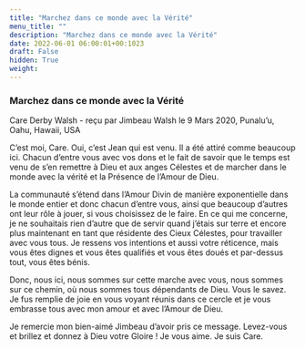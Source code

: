 ```yaml
---
title: "Marchez dans ce monde avec la Vérité"
menu_title: ""
description: "Marchez dans ce monde avec la Vérité"
date: 2022-06-01 06:00:01+00:1023
draft: False
hidden: True
weight:
---
```

### Marchez dans ce monde avec la Vérité

Care Derby Walsh - reçu par Jimbeau Walsh le 9 Mars 2020, Punalu’u, Oahu, Hawaii, USA

C’est moi, Care. Oui, c’est Jean qui est venu. Il a été attiré comme beaucoup ici. Chacun d’entre vous avec vos dons et le fait de savoir que le temps est venu de s’en remettre à Dieu et aux anges Célestes et de marcher dans le monde avec la vérité et la Présence de l’Amour de Dieu.

La communauté s’étend dans l’Amour Divin de manière exponentielle dans le monde entier et donc chacun d’entre vous, ainsi que beaucoup d’autres ont leur rôle à jouer, si vous choisissez de le faire. En ce qui me concerne, je ne souhaitais rien d’autre que de servir quand j’étais sur terre et encore plus maintenant en tant que résidente des Cieux Célestes, pour travailler avec vous tous. Je ressens vos intentions et aussi votre réticence, mais vous êtes dignes et vous êtes qualifiés et vous êtes doués et par-dessus tout, vous êtes bénis.

Donc, nous ici, nous sommes sur cette marche avec vous, nous sommes sur ce chemin, où nous sommes tous dépendants de Dieu. Vous le savez. Je fus remplie de joie en vous voyant réunis dans ce cercle et je vous embrasse tous avec mon amour et avec l’Amour de Dieu.

Je remercie mon bien-aimé Jimbeau d’avoir pris ce message. Levez-vous et brillez et donnez à Dieu votre Gloire ! Je vous aime. Je suis Care.
